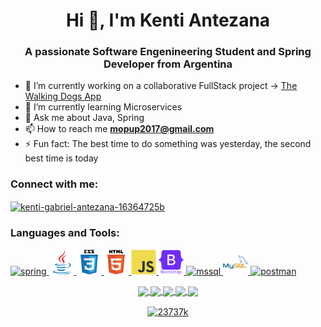 <h1 align="center">Hi 👋, I'm Kenti Antezana</h1>
<h3 align="center">A passionate Software Engenineering Student and Spring Developer from Argentina </h3>

- 🔭 I’m currently working on a collaborative FullStack project -> [The Walking Dogs App](https://github.com/23737k/the-walking-dogs-app)
- 🌱 I’m currently learning Microservices 
- 💬 Ask me about Java, Spring
- 📫 How to reach me **mopup2017@gmail.com**
- ⚡ Fun fact: The best time to do something was yesterday, the second best time is today




<h3 align="left">Connect with me:</h3>
<p align="left">
<a href="https://www.linkedin.com/in/kenti-gabriel-antezana-16364725b/" target="blank"><img align="center" src="https://raw.githubusercontent.com/rahuldkjain/github-profile-readme-generator/master/src/images/icons/Social/linked-in-alt.svg" alt="kenti-gabriel-antezana-16364725b" height="30" width="40" /></a>
</p>

<h3 align="left">Languages and Tools:</h3>
<p align="left"> <a href="https://spring.io/" target="_blank" rel="noreferrer"> <img src="https://www.vectorlogo.zone/logos/springio/springio-icon.svg" alt="spring" width="40" height="40"/> </a>  <a href="https://www.java.com" target="_blank" rel="noreferrer"> <img src="https://raw.githubusercontent.com/devicons/devicon/master/icons/java/java-original.svg" alt="java" width="40" height="40"/> </a> <a href="https://www.w3schools.com/css/" target="_blank" rel="noreferrer"> <img src="https://raw.githubusercontent.com/devicons/devicon/master/icons/css3/css3-original-wordmark.svg" alt="css3" width="40" height="40"/> </a>  <a href="https://www.w3.org/html/" target="_blank" rel="noreferrer"> <img src="https://raw.githubusercontent.com/devicons/devicon/master/icons/html5/html5-original-wordmark.svg" alt="html5" width="40" height="40"/> </a> <a href="https://developer.mozilla.org/en-US/docs/Web/JavaScript" target="_blank" rel="noreferrer"> <img src="https://raw.githubusercontent.com/devicons/devicon/master/icons/javascript/javascript-original.svg" alt="javascript" width="40" height="40"/> </a>  <a href="https://getbootstrap.com" target="_blank" rel="noreferrer"> <img src="https://raw.githubusercontent.com/devicons/devicon/master/icons/bootstrap/bootstrap-plain-wordmark.svg" alt="bootstrap" width="40" height="40"/> </a>  <a href="https://www.microsoft.com/en-us/sql-server" target="_blank" rel="noreferrer"> <img src="https://www.svgrepo.com/show/303229/microsoft-sql-server-logo.svg" alt="mssql" width="40" height="40"/> </a> <a href="https://www.mysql.com/" target="_blank" rel="noreferrer"> <img src="https://raw.githubusercontent.com/devicons/devicon/master/icons/mysql/mysql-original-wordmark.svg" alt="mysql" width="40" height="40"/> </a> <a href="https://postman.com" target="_blank" rel="noreferrer"> <img src="https://www.vectorlogo.zone/logos/getpostman/getpostman-icon.svg" alt="postman" width="40" height="40"/> </a>

<div align="center">
<a href="https://github.com/23737k">
<img align="center" src="http://github-profile-summary-cards.vercel.app/api/cards/stats?username=23737k&theme=2077" height="180em" />
<img align="center" src="http://github-profile-summary-cards.vercel.app/api/cards/most-commit-language?username=23737k&theme=2077" height="180em" />
<img align="center" src="http://github-profile-summary-cards.vercel.app/api/cards/repos-per-language?username=23737k&theme=2077" height="180em" />
<img align="center" src="http://github-profile-summary-cards.vercel.app/api/cards/productive-time?username=23737k&theme=2077" height="180em" />
<img align="center" src="http://github-profile-summary-cards.vercel.app/api/cards/profile-details?username=23737k&theme=2077" height="180em" />
</div>

<p style="text-align: center;"><img align="center" src="https://github-readme-streak-stats.herokuapp.com/?user=23737k&" alt="23737k" /></p>

